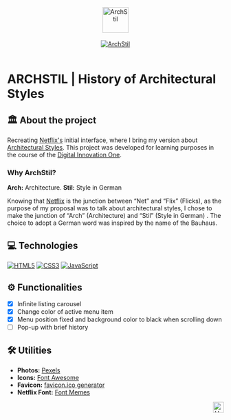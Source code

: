 <div id="top" align="center">
  <a href="https://elidianaandrade.github.io/archstil/">
    <img alt="ArchStil" height="60" src="https://raw.githubusercontent.com/elidianaandrade/archstil-netflix-clone/main/assets/img/archstil-black-logo.png">
  </a>
</div>
<br>
<div align="center">
  <a href="https://elidianaandrade.github.io/archstil/">
    <img alt="ArchStil" src="https://github.com/elidianaandrade/archstil-netflix-clone/blob/main/assets/img/archstil-screen.png?raw=true">
  </a>
</div>
<br>

# ARCHSTIL | History of Architectural Styles

## 🏛️ About the project
Recreating [Netflix's](https://www.netflix.com/) initial interface, where I bring my version about [Architectural Styles](https://elidianaandrade.github.io/archstil). This project was developed for learning purposes in the course of the [Digital Innovation One](https://www.dio.me/).

### Why ArchStil?
**Arch:** Architecture. **Stil:** Style in German

Knowing that [Netflix](https://www.netflix.com/) is the junction between “Net” and “Flix” (Flicks), as the purpose of my proposal was to talk about architectural styles, I chose to make the junction of “Arch” (Architecture) and “Stil” (Style in German) . The choice to adopt a German word was inspired by the name of the Bauhaus.

## 💻 Technologies
[![HTML5](https://img.shields.io/badge/HTML5-000?style=for-the-badge&logo=html5&logoColor=E34F26)](https://developer.mozilla.org/pt-BR/docs/Web/HTML)
[![CSS3](https://img.shields.io/badge/CSS3-000?style=for-the-badge&logo=css3&logoColor=00BFFF)](https://developer.mozilla.org/pt-BR/docs/Web/CSS)
[![JavaScript](https://img.shields.io/badge/JavaScript-000?style=for-the-badge&logo=javascript&logoColor=F7DF1E)](https://developer.mozilla.org/pt-BR/docs/Web/JavaScript)

## ⚙ Functionalities
- [x] Infinite listing carousel
- [x] Change color of active menu item 
- [x] Menu position fixed and background color to black when scrolling down
- [ ] Pop-up with brief history

## 🛠️ Utilities
- **Photos:** [Pexels](https://www.pexels.com/)
- **Icons:** [Font Awesome](https://fontawesome.com/icons)
- **Favicon:** [favicon.ico generator](https://www.favicon.cc/)
- **Netflix Font:** [Font Memes](https://fontmeme.com/netflix-font/)


<div align="right">
  <a href="#top">
    <img alt="Up" height="25" src="https://raw.githubusercontent.com/FortAwesome/Font-Awesome/6.x/svgs/solid/angle-up.svg">
  </a>
</div>
